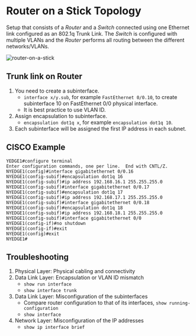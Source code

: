 # Router on a Stick Topology

Setup that consists of a _Router_ and a _Switch_ connected using one Ethernet link configured as an 802.1q Trunk Link. The _Switch_ is configured with multiple VLANs and the _Router_ performs all routing between the different networks/VLANs.

![router-on-a-stick](http://www.firewall.cx/images/stories/tk-cisco-routers-on-stick-1.jpg)

## Trunk link on Router

1. You need to create a subinterface.
	* `interface x/y.sub`, for example `FastEthernet 0/0.10`, to create subinterface 10 on FastEthernet 0/0 physical interface.
	* It is best practice to use VLAN ID.
2. Assign encapsulation to subinterface.
	* `encapsulation dot1q x`, for example `encapsulation dot1q 10`.
3. Each subinterface will be assigned the first IP address in each subnet.

## CISCO Example

```
YEDGE1#configure terminal
Enter configuration commands, one per line.  End with CNTL/Z.
NYEDGE1(config)#interface gigabitethernet 0/0.16
NYEDGE1(config-subif)#encapsulation dot1q 16
NYEDGE1(config-subif)#ip address 192.168.16.1 255.255.255.0
NYEDGE1(config-subif)#interface gigabitethernet 0/0.17
NYEDGE1(config-subif)#encapsulation dot1q 17
NYEDGE1(config-subif)#ip address 192.168.17.1 255.255.255.0
NYEDGE1(config-subif)#interface gigabitethernet 0/0.18
NYEDGE1(config-subif)#encapsulation dot1q 18
NYEDGE1(config-subif)#ip address 192.168.18.1 255.255.255.0
NYEDGE1(config-subif)#interface gigabitethernet 0/0
NYEDGE1(config-if)#no shutdown
NYEDGE1(config-if)#exit
NYEDGE1(config)#exit
NYEDGE1#
```

## Troubleshooting

1. Physical Layer: Physical cabling and connectivity
2. Data Link Layer: Encapsulation or VLAN ID mismatch
	* `show run interface`
	* `show interface trunk`
3. Data Link Layer: Misconfiguration of the subinterfaces
	* Compare router configuration to that of its interfaces, `show running-configuration`
	* `show interface`
4. Network Layer: Misconfiguration of the IP addresses
	* `show ip interface brief`
